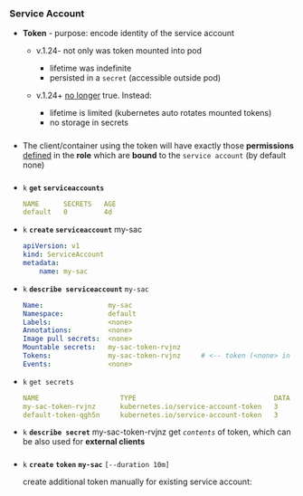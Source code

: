 
### Service Account
-  **Token** - purpose: encode identity of the service account 

    - v.1.24- not only was token mounted into pod 
        -  lifetime was indefinite
        -  persisted in a `secret` (accessible outside pod)
        
    - v.1.24+  [no longer](https://github.com/kubernetes/kubernetes/blob/master/CHANGELOG/CHANGELOG-1.24.md#urgent-upgrade-notes) true. Instead:
        - lifetime is limited (kubernetes auto rotates mounted tokens)
        - no storage in secrets
       



#####
- The client/container using the token will have exactly those **permissions** [defined](../../authorization/authorization.md) in the **role** which are **bound** to the `service account` (by default none)



###
    
-  `k` **`get` `serviceaccounts`**
    ```yaml
    NAME      SECRETS   AGE
    default   0         4d
    ```

- `k` **`create` `serviceaccount`** my-sac
    ```yaml
    apiVersion: v1
    kind: ServiceAccount
    metadata:
        name: my-sac
    ```


- `k` **`describe serviceaccount`** `my-sac`
    ```yaml
    Name:                my-sac
    Namespace:           default
    Labels:              <none>
    Annotations:         <none>
    Image pull secrets:  <none>
    Mountable secrets:   my-sac-token-rvjnz
    Tokens:              my-sac-token-rvjnz     # <-- token (<none> in v1.24+)
    Events:              <none>
    ```

- `k` `get secrets`
    ```yaml
    NAME                    TYPE                                  DATA   AGE
    my-sac-token-rvjnz      kubernetes.io/service-account-token   3      20m
    default-token-qgh5n     kubernetes.io/service-account-token   3      93d
    ```
- `k` **`describe secret`** my-sac-token-rvjnz
    get *`contents`* of token, which can be also used for **external clients**

###
- `k` **`create`** **`token`** **`my-sac`** `[--duration 10m]`

    create additional token  manually for existing service account: